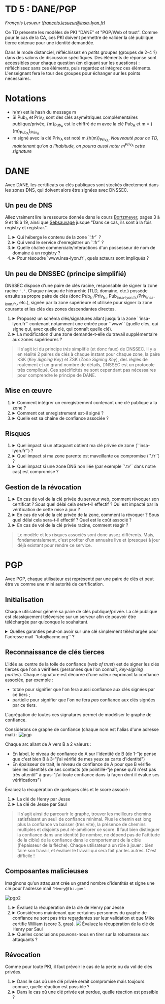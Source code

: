 # TD 5 : DANE/PGP

_François Lesueur ([francois.lesueur@insa-lyon.fr](mailto:francois.lesueur@insa-lyon.fr))_

Ce TD présente les modèles de PKI "DANE" et "PGP/Web of trust". Comme pour le cas de la CA, ces PKI doivent permettre de valider la clé publique tierce obtenue pour une identité demandée.

Dans le mode distanciel, réfléchissez en _petits_ groupes (groupes de 2-4 ?) dans des salons de discussion spécifiques. Des éléments de réponse sont accessibles pour chaque question (en cliquant sur les questions) : réfléchissez sans ces éléments, puis regardez et intégrez ces éléments. L'enseignant fera le tour des groupes pour échanger sur les points nécessaires.


Notations
=========

* h(m) est le hash du message m
* Si Pub<sub>A</sub> et Priv<sub>A</sub> sont des clés asymétriques complémentaires publique/privée, {m}<sub>Pub<sub>A</sub></sub> est le chiffré de m avec la clé Pub<sub>A</sub> et m = { {m}<sub>Pub<sub>A</sub></sub>}<sub>Priv<sub>A</sub></sub>
* m signé avec la clé Priv<sub>A</sub> est noté m.{h(m)}<sub>Priv<sub>A</sub></sub>. *Nouveauté pour ce TD, maintenant qu'on a l'habitude, on pourra aussi noter m<sup>Priv<sub>A</sub></sup> cette signature*


DANE
====

Avec DANE, les certificats ou clés publiques sont stockés directement dans les zones DNS, qui doivent alors être signées avec DNSSEC.


Un peu de DNS
-------------

Allez vraiment lire la ressource donnée dans le cours [Bortzmeyer](http://www.bortzmeyer.org/files/cours-dns-cnam-PRINT.pdf), pages 3 à 9 et 18 à 19, ainsi que [Sebsauvage](http://sebsauvage.net/comprendre/dns/) jusque "Dans ce cas, ils sont à la fois registry et registrar.".

1. <details><summary>Qui héberge le contenu de la zone `'.fr'` ?</summary>L'AFNIC (un registry)</details>
2. <details><summary>Qui vend le service d'enregistrer un `'.fr'` ?</summary>OVH, Gandi, etc. (des registrars)</details>
3. <details><summary>Quelle chaîne commerciale/interactions d'un possesseur de nom de domaine à un registry ?</summary>INSA Lyon cliente d'un registrar (Gandi par exemple), ce registrar en interaction avec un grand nombre de registries (Afnic par exemple, un registry par extension/TLD proposé (plus ou moins)) </details>
3. <details><summary>Pour résoudre `www.insa-lyon.fr`, quels acteurs sont impliqués ?</summary>L'ICANN pour donner l'IP de `.fr`, l'AFNIC pour donner l'IP de `insa-lyon.fr`, l'INSA Lyon pour donner l'IP de `www.insa-lyon.fr`</details>


Un peu de DNSSEC (principe simplifié)
----------------

DNSSEC dispose d'une paire de clés racine, responsable de signer la zone racine `'.'`. Chaque niveau de hiérarchie (TLD, domaine, etc.) possède ensuite sa propre paire de clés (donc Pub<sub>fr.</sub>/Priv<sub>fr.</sub>, Pub<sub>insa-lyon.fr.</sub>/Priv<sub>insa-lyon.fr.</sub>, etc.), signée par la zone supérieure et utilisée pour signer la zone courante et les clés des zones descendantes directes.

1. <details><summary>Proposez un schéma clés/signatures allant jusqu'à la zone `'insa-lyon.fr'` contenant notamment une entrée pour `'www'` (quelle clés, qui signe qui, avec quelle clé, qui connaît quelle clé).</summary>Les clés impliquées : Pub<sub>.</sub>/Priv<sub>.</sub>, Pub<sub>fr.</sub>/Priv<sub>fr.</sub>, Pub<sub>insa-lyon.fr.</sub>/Priv<sub>insa-lyon.fr.</sub><br>Priv<sub>.</sub> est sous le contrôle de l'ICANN, Priv<sub>fr.</sub> est sous le contrôle de l'AFNIC, Priv<sub>insa-lyon.fr.</sub> sous le contrôle de l'INSA. Quand un insa-lyon.fr enregistre sa clé via son registrar (ex par GANDI), GANDI pousse cette clé vers l'AFNIC qui l'enregistre dans la zone .fr et la signe avec sa clé privée.<br><br>Et on a :<br><br>Pub<sub>fr.</sub><sup>.</sup> (signé par .)<br>Pub<sub>.insa-lyon.fr.</sub><sup>.fr.</sup>  (signé par .fr)<br>le champ A `www.insa-lyon.fr` signé par  Priv<sub>insa-lyon.fr.</sub></details>


2. <details><summary>La modification d'une zone demande-t-elle du travail supplémentaire aux zones supérieures ?</summary>Non, tout est cloisonné, la modification de l'IP de www.insa-lyon.fr demande juste à être re-signée par la clé de insa-lyon.fr. Besoin d'au-dessus uniquement pour changer la clé de insa-lyon.fr</details>

> Il s'agit ici du principe _très_ simplifié (et donc faux) de DNSSEC. Il y a en réalité 2 paires de clés à chaque instant pour chaque zone, la paire KSK (_Key Signing Key_) et ZSK (_Zone Signing Key_), des règles de roulement et un grand nombre de détails, DNSSEC est un protocole très compliqué. Ces spécificités ne sont cependant pas nécessaires pour comprendre le principe de DANE.


Mise en œuvre
-------------

1. <details><summary>Comment intégrer un enregistrement contenant une clé publique à la zone ?</summary>Un champ spécifique (TLSA au lieu de A pour une IP) contient une clé publique/un hash de clé publique</details>
2. <details><summary>Comment cet enregistrement est-il signé ?</summary>Par la clé privée de la zone</details>
3. <details><summary>Quelle est sa chaîne de confiance associée ?</summary>zone, TLD, root DNS</details>


Risques
-------

1. <details><summary>Quel impact si un attaquant obtient ma clé privée de zone (`'insa-lyon.fr'`) ?</summary>Compromission de ma zone pour tous les clients du monde</details>
2. <details><summary>Quel impact si ma zone parente est maveillante ou compromise (`'.fr'`) ?</summary>Compromission de ma zone pour tous les clients du monde</details>
3. <details><summary>Quel impact si une zone DNS non liée (par exemple `'.tv'` dans notre cas) est compromise ?</summary>Aucun impact sur ma zone (différent du modèle CA, les défaillances sont cloisonnées, 1 mauvais ne compromet pas l'ensemble du système)</details>



Gestion de la révocation
------------------------

1. <details><summary>En cas de vol de la clé privée du serveur web, comment révoquer son certificat ? Sous quel délai cela sera-t-il effectif ? Qui est impacté par la vérification de cette mise à jour ?</summary>Modif de la zone, resignage avec ma clé de zone. Délai : pas immédiat, pas de contrôle, temps de propagation DNS. Court (heures/jour) mais pas immédiat et sans contrôle. Contrairement aux CRL, c'est l'infra DNS qui supporte ce coût et il n'y a pas vraiment de surcoût (sauf si on réduit les TTL)</details>
2. <details><summary>En cas de vol de la clé privée de la zone, comment la révoquer ? Sous quel délai cela sera-t-il effectif ? Quel est le coût associé ?</summary>Révocation par la zone parente, qui est donc à impliquer. Délai de propagation aussi mais non maîtrisé (ie, le TTL de la zone .fr). Pas de coût particulier.</details>
3. <details><summary>En cas de vol de la clé privée racine, comment réagir ?</summary>Là, on a un gros problème, c'est l'ancre de confiance. De manière similaire à une CA compromise, il faut déployer une nouvelle clé chez les clients et donc mise à jour software des clients DNS pour intégrer une autre clé racine.</details>

> Le modèle et les risques associés sont donc assez différents. Mais, fondamentalement, c'est profiter d'un annuaire live et (presque) à jour déjà existant pour rendre ce service.

PGP
===

Avec PGP, chaque utilisateur est représenté par une paire de clés et peut être vu comme une mini autorité de certification.


Initialisation
--------------

Chaque utilisateur génère sa paire de clés publique/privée. La clé publique est classiquement téléversée sur un serveur afin de pouvoir être téléchargée par quiconque le souhaitant.

<details><summary>Quelles garanties peut-on avoir sur une clé simplement téléchargée pour l'adresse mail `'toto@acme.org'` ?</summary>Aucune évidemment, c'est comme la demander directement à la personne à travers ce medium de communication non sécurisé</details>


Reconnaissance de clés tierces
------------------------------

L'idée au centre de la toile de confiance (_web of trust_) est de signer les clés tierces que l'on a vérifiées (personnes que l'on connaît, _key-signing parties_). Chaque signature est décorée d'une valeur exprimant la confiance associée, par exemple :

* totale pour signifier que l'on fera aussi confiance aux clés signées par ce tiers ;
* partielle pour signifier que l'on ne fera _pas_ confiance aux clés signées par ce tiers.

L'agrégation de toutes ces signatures permet de modéliser le graphe de confiance.

Considérons ce graphe de confiance (chaque nom est l'alias d'une adresse mail) : ![pgp](td5-figures/pgp.png)


Chaque arc allant de A vers B a 2 valeurs :

* En label, le niveau de confiance de A sur l'identité de B (de 1-"je pense que c'est bien B à 3-"j'ai vérifié de mes yeux sa carte d'identité")
* En épaisseur de trait, le niveau de confiance de A pour que B vérifie bien les identités de ses contacts (de pointillé-"je pense qu'il n'est pas très attentif" à gras-"j'ai toute confiance dans la façon dont il évalue ses vérifications")

Évaluez la récupération de quelques clés et le score associé :

1. <details><summary>La clé de Henry par Jesse</summary>Le meilleur chemin est Jesse-Walter-Henry. Jesse a une confiance correcte en Walter pour certifier (la flèche moyenne), puis Henry a une forte confiance en l'identité qu'il associe à la clé de Henry. C'est un bon chemin et Jesse peut récupérer la clé de Henry ainsi avec une bonne confiance.</details>
2. <details><summary>La clé de Jesse par Saul</summary>Le meilleur chemin est Saul-Walter-Jesse. Saul a très peu confiance en Walter (flèche pointillée) pour vérifier les identités et donc le chemin ne valide pas. L'autre chemin Saul-Mike-Walter-Jesse bute également sur le chemin pointillé entre Mike et Walter</details>

> Il s'agit ainsi de parcourir le graphe, trouver les meilleurs chemins satisfaisant un seuil de confiance minimal. Plus le chemin est long plus la confiance va baisser (très vite), la présence de chemins multiples et disjoints peut ré-améliorer ce score. Il faut bien distinguer la confiance dans une identité (le nombre, ne dépend pas de l'attitude de la cible) de la confiance dans le comportement de la cible (l'épaisseur de la flèche). Chaque utilisateur a un rôle à jouer : bien faire son travail, et évaluer le travail qui sera fait par les autres. C'est difficile !

Composantes malicieuses
-----------------------

Imaginons qu'un attaquant crée un grand nombre d'identités et signe une clé pour l'adresse mail `'Henry@fbi.gov'`.

![pgp2](td5-figures/pgp2.png)

1. <details><summary>Évaluez la récupération de la clé de Henry par Jesse</summary>Aucun changement, la recherche ne peut pas rentrer dans la composante malicieuse qui est inatteignable pour Jesse</details>
2. <details><summary>Considérons maintenant que certaines personnes du graphe de confiance ne sont pas très regardantes sur leur validation et que Mike certifie William (score 3, gras). <img src="td5-figures/pgp3.png"> Évaluez la récupération de la clé de Henry par Saul</summary>Cette fois-ci, Saul va récupérer une mauvaise clé. Évidemment, il ne peut pas le savoir. Le chemin, pour cet exemple, est un peu long (Saul-Mike-William-Henry) et serait peut-être, en pratique, refusé, chaque saut dégradant le score. Mais c'est l'idée de ce risque.</details>
3. <details><summary>Quelles conclusions pouvons-nous en tirer sur la robustesse aux attaquants ?</summary>La robustesse aux attaquants est liée au bon usage de l'outil par chacun (ici, Skyler n'a pas bien évalué la confiance à accorder à Jack, mais Jesse est également en faute d'avoir lui-même accordé trop de confiance à Walter). L'usage est donc complexe, ce qui nuit à la sécurité finale.</details>


Révocation
----------

Comme pour toute PKI, il faut prévoir le cas de la perte ou du vol de clés privées.

1. <details><summary>Dans le cas où une clé privée serait compromise mais toujours connue, quelle réaction est possible ?</summary> on peut signer une révocation et l'enregistrer dans les serveurs de clés</details>
2. <details><summary>Dans le cas où une clé privée est perdue, quelle réaction est possible ?</summary> rien, plein de clés fantômes dans les serveurs de clé. Pire, si un attaquant la vole et nous l'efface, il l'a, peut l'utiliser légitimement, et nous on ne peut pas la révoquer...  À la création de clé, l'outil gpg prépare une révocation, qu'il demande de stocker à part et de manière pérenne pour pouvoir garantir qu'on pourra révoquer si besoin, mais plein de gens ne le font pas. Pas d'autorité supérieure qui peut révoquer des clés.</details>
